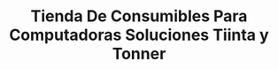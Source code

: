 ---
title: "Tienda De Consumibles Para Computadoras Soluciones Tiinta y Tonner"
url: /oaxaca-de-juarez/tienda-de-consumibles-para-computadoras-soluciones-tiinta-y-tonner/
shop: ordenador
---